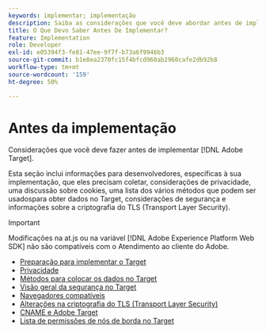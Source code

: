 ```yaml
---
keywords: implementar; implementação
description: Saiba as considerações que você deve abordar antes de implementar o Adobe Target.
title: O Que Devo Saber Antes De Implementar?
feature: Implementation
role: Developer
exl-id: e05394f3-fe81-47ee-9f7f-b73a6f9946b3
source-git-commit: b1e8ea2370fc15f4bfcd960ab2960cafe2db92b8
workflow-type: tm+mt
source-wordcount: '159'
ht-degree: 50%

---
```


# Antes da implementação

Considerações que você deve fazer antes de implementar [!DNL Adobe Target].

Esta seção inclui informações para desenvolvedores, específicas à sua implementação, que eles precisam coletar, considerações de privacidade, uma discussão sobre cookies, uma lista dos vários métodos que podem ser usados&#x200B;para obter dados no Target, considerações de segurança e informações sobre a criptografia do TLS (Transport Layer Security).

>[!IMPORTANT]
>
>Modificações na at.js ou na variável [!DNL Adobe Experience Platform Web SDK] não são compatíveis com o Atendimento ao cliente do Adobe.

- [Preparação para implementar o Target](https://developer.adobe.com/target/before-implement/prepare-to-implement-target/)
- [Privacidade](https://developer.adobe.com/target/before-implement/privacy/privacy/)
- [Métodos para colocar os dados no Target](https://developer.adobe.com/target/before-implement/methods-to-get-data-into-target/methods-to-get-data-into-target/)
- [Visão geral da segurança no Target](https://developer.adobe.com/target/before-implement/target-security-overview/)
- [Navegadores compatíveis](https://developer.adobe.com/target/before-implement/supported-browsers/)
- [Alterações na criptografia do TLS (Transport Layer Security)](https://developer.adobe.com/target/before-implement/tls-transport-layer-security-encryption/)
- [CNAME e Adobe Target](https://developer.adobe.com/target/before-implement/implement-cname-support-in-target/)
- [Lista de permissões de nós de borda no Target](https://developer.adobe.com/target/before-implement/privacy/allowlist-edges/)
